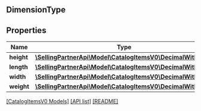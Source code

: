## DimensionType

## Properties

Name | Type | Description | Notes
------------ | ------------- | ------------- | -------------
**height** | [**\SellingPartnerApi\Model\CatalogItemsV0\DecimalWithUnits**](DecimalWithUnits.md) |  | [optional]
**length** | [**\SellingPartnerApi\Model\CatalogItemsV0\DecimalWithUnits**](DecimalWithUnits.md) |  | [optional]
**width** | [**\SellingPartnerApi\Model\CatalogItemsV0\DecimalWithUnits**](DecimalWithUnits.md) |  | [optional]
**weight** | [**\SellingPartnerApi\Model\CatalogItemsV0\DecimalWithUnits**](DecimalWithUnits.md) |  | [optional]

[[CatalogItemsV0 Models]](../) [[API list]](../../Api) [[README]](../../../README.md)
